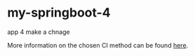 # my-springboot-4

app 4 make a chnage

More information on the chosen CI method can be found [here](https://github.com/ghrhdh1/my-springboot-4/blob/main/CI.md).
